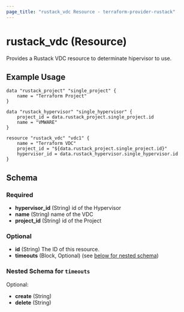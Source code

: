 ```yaml
---
page_title: "rustack_vdc Resource - terraform-provider-rustack"
---
```

# rustack_vdc (Resource)

Provides a Rustack VDC resource to determinate hipervisor to use.

## Example Usage

```hcl
data "rustack_project" "single_project" {
    name = "Terraform Project"
}

data "rustack_hypervisor" "single_hypervisor" {
    project_id = data.rustack_project.single_project.id
    name = "VMWARE"
}

resource "rustack_vdc" "vdc1" {
    name = "Terraform VDC"
    project_id = "${data.rustack_project.single_project.id}"
    hypervisor_id = data.rustack_hypervisor.single_hypervisor.id
}
```

## Schema

### Required

- **hypervisor_id** (String) id of the Hypervisor
- **name** (String) name of the VDC
- **project_id** (String) id of the Project

### Optional

- **id** (String) The ID of this resource.
- **timeouts** (Block, Optional) (see [below for nested schema](#nestedblock--timeouts))

<a id="nestedblock--timeouts"></a>
### Nested Schema for `timeouts`

Optional:

- **create** (String)
- **delete** (String)
